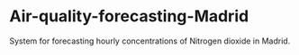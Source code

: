 # Air-quality-forecasting-Madrid

System for forecasting hourly concentrations of Nitrogen dioxide in Madrid.
